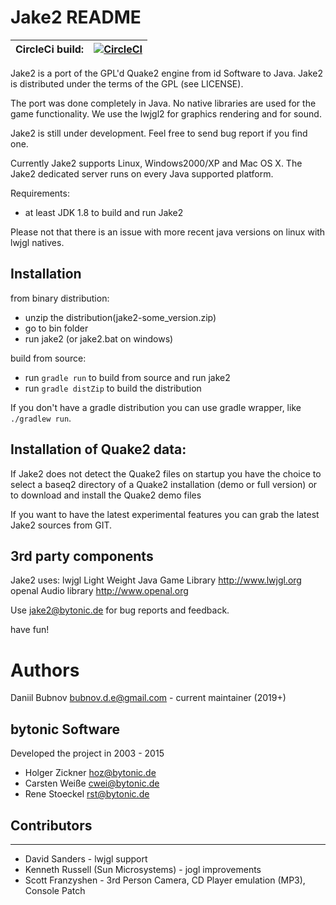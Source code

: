 Jake2 README
============

|CircleCi build:   | [![CircleCI](https://circleci.com/gh/demoth/jake2/tree/master.svg?style=svg)](https://circleci.com/gh/demoth/jake2/tree/master)   |
|---|---|

Jake2 is a port of the GPL'd Quake2 engine from id Software to Java. Jake2 is
distributed under the terms of the GPL (see LICENSE).

The port was done completely in Java. No native libraries are used for the
game functionality. We use the lwjgl2 for graphics rendering and for sound.

Jake2 is still under development. Feel free to send bug report if you find one.

Currently Jake2 supports Linux, Windows2000/XP and Mac OS X. The Jake2 dedicated
server runs on every Java supported platform.

Requirements:

 * at least JDK 1.8 to build and run Jake2

Please not that there is an issue with more recent java versions on linux with lwjgl natives.

Installation
------------

from binary distribution:

- unzip the distribution(jake2-some_version.zip)
- go to bin folder
- run jake2 (or jake2.bat on windows)

build from source:

- run `gradle run` to build from source and run jake2
- run `gradle distZip` to build the distribution

If you don't have a gradle distribution you can use gradle wrapper, like `./gradlew run`.

Installation of Quake2 data:
----------------------------

If Jake2 does not detect the Quake2 files on startup you have the choice
to select a baseq2 directory of a Quake2 installation (demo or full version)
or to download and install the Quake2 demo files

If you want to have the latest experimental features you can grab the latest
Jake2 sources from GIT.

3rd party components
--------------------

Jake2 uses:
lwjgl    Light Weight Java Game Library http://www.lwjgl.org
openal   Audio library                  http://www.openal.org

Use <jake2@bytonic.de> for bug reports and feedback.

have fun!

# Authors
Daniil Bubnov <bubnov.d.e@gmail.com> - current maintainer (2019+)

## bytonic Software
Developed the project in 2003 - 2015
 * Holger Zickner <hoz@bytonic.de>
 * Carsten Weiße <cwei@bytonic.de>
 * Rene Stoeckel  <rst@bytonic.de>

## Contributors
------------
 * David Sanders - lwjgl support
 * Kenneth Russell	(Sun Microsystems) - jogl improvements
 * Scott Franzyshen	- 3rd Person Camera, CD Player emulation (MP3), Console Patch
